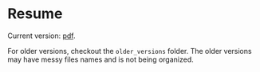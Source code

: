 # Resume

Current version: [pdf](/current_version/resume.pdf).

For older versions, checkout the `older_versions` folder. The older versions may have messy files names and is not being organized. 
